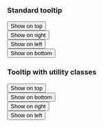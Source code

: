 <h3 class="site-preview-heading">Standard tooltip</h3>
<div class="padding-8">
  <div class="margin-4">
    <button type="button" class="usa-button usa-tooltip" data-position="top" title="Top">Show on top</button>
  </div>
  <div class="margin-4">
    <button type="button" class="usa-button usa-tooltip" data-position="right" title="Right">Show on right</button>
  </div>
  <div class="margin-4">
    <button type="button" class="usa-button usa-tooltip" data-position="left" title="Left">Show on left</button>
  </div>
  <div class="margin-4">
    <button type="button" class="usa-button usa-tooltip" data-position="bottom" title="Bottom">Show on bottom</button>
  </div>
</div>

<h3 class="site-preview-heading">Tooltip with utility classes</h3>
<div class="grid-row padding-8">
  <div class="tablet:grid-col-3 margin-top-2 text-center">
    <button type="button" class="usa-button usa-tooltip" data-position="top" data-classes="width-full tablet:width-auto" title="Top">Show on top</button>
  </div>
  <div class="tablet:grid-col-3 margin-top-2 text-center">
    <button type="button" class="usa-button usa-tooltip" data-position="bottom" data-classes="width-full tablet:width-auto" title="Bottom">Show on bottom</button>
  </div>
  <div class="tablet:grid-col-3 margin-top-2 text-center">
    <button type="button" class="usa-button usa-tooltip" data-position="right" data-classes="width-full tablet:width-auto" title="Right">Show on right</button>
  </div>
  <div class="tablet:grid-col-3 margin-top-2 text-center">
    <button type="button" class="usa-button usa-tooltip" data-position="left" data-classes="width-full tablet:width-auto" title="Left">Show on left</button>
  </div>
</div>